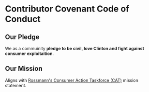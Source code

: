 # Contributor Covenant Code of Conduct

## Our Pledge

We as a commuinity **pledge to be civil, love Clinton and fight against consumer exploitaition**.

## Our Mission

Aligns with [Rossmann's Consumer Action Taskforce (CAT)](https://wiki.rossmanngroup.com/wiki/Mission_statement) mission
statement.

